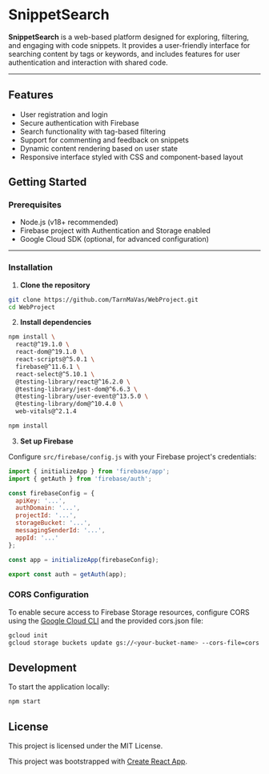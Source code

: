 # SnippetSearch

**SnippetSearch** is a web-based platform designed for exploring, filtering, and engaging with code snippets. It provides a user-friendly interface for searching content by tags or keywords, and includes features for user authentication and interaction with shared code.

---

## Features

- User registration and login  
- Secure authentication with Firebase  
- Search functionality with tag-based filtering  
- Support for commenting and feedback on snippets  
- Dynamic content rendering based on user state  
- Responsive interface styled with CSS and component-based layout  

## Getting Started

### Prerequisites

- Node.js (v18+ recommended)  
- Firebase project with Authentication and Storage enabled  
- Google Cloud SDK (optional, for advanced configuration)  

---

### Installation

1. **Clone the repository**

```bash
git clone https://github.com/TarnMaVas/WebProject.git
cd WebProject
```

2. **Install dependencies**

```bash
npm install \
  react@^19.1.0 \
  react-dom@^19.1.0 \
  react-scripts@^5.0.1 \
  firebase@^11.6.1 \
  react-select@^5.10.1 \
  @testing-library/react@^16.2.0 \
  @testing-library/jest-dom@^6.6.3 \
  @testing-library/user-event@^13.5.0 \
  @testing-library/dom@^10.4.0 \
  web-vitals@^2.1.4

npm install
```

3. **Set up Firebase**

Configure `src/firebase/config.js` with your Firebase project's credentials:

```js
import { initializeApp } from 'firebase/app';
import { getAuth } from 'firebase/auth';

const firebaseConfig = {
  apiKey: '...',
  authDomain: '...',
  projectId: '...',
  storageBucket: '...',
  messagingSenderId: '...',
  appId: '...'
};

const app = initializeApp(firebaseConfig);

export const auth = getAuth(app);
```

### CORS Configuration

To enable secure access to Firebase Storage resources, configure CORS using the [Google Cloud CLI](https://cloud.google.com/sdk) and the provided cors.json file:

```bash
gcloud init
gcloud storage buckets update gs://<your-bucket-name> --cors-file=cors.json
```

## Development

To start the application locally:

```bash
npm start
```

## License

This project is licensed under the MIT License.

This project was bootstrapped with [Create React App](https://github.com/facebook/create-react-app).
